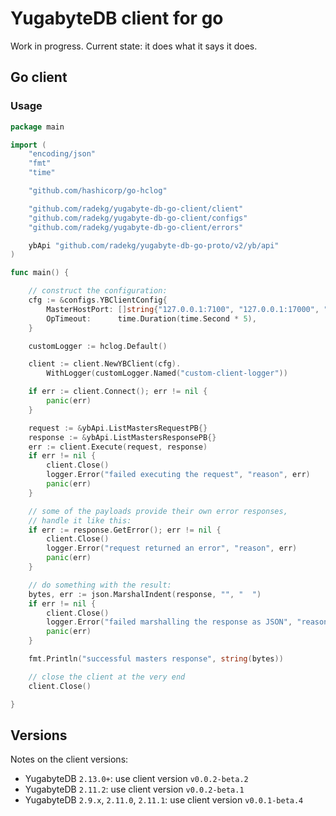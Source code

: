 # YugabyteDB client for go

Work in progress. Current state: it does what it says it does.

## Go client

### Usage

```go
package main

import (
    "encoding/json"
    "fmt"
    "time"

    "github.com/hashicorp/go-hclog"

    "github.com/radekg/yugabyte-db-go-client/client"
    "github.com/radekg/yugabyte-db-go-client/configs"
    "github.com/radekg/yugabyte-db-go-client/errors"

    ybApi "github.com/radekg/yugabyte-db-go-proto/v2/yb/api"
)

func main() {

    // construct the configuration:
    cfg := &configs.YBClientConfig{
        MasterHostPort: []string{"127.0.0.1:7100", "127.0.0.1:17000", "127.0.0.1:27000"},
        OpTimeout:      time.Duration(time.Second * 5),
    }

    customLogger := hclog.Default()

    client := client.NewYBClient(cfg).
        WithLogger(customLogger.Named("custom-client-logger"))

    if err := client.Connect(); err != nil {
        panic(err)
    }

    request := &ybApi.ListMastersRequestPB{}
    response := &ybApi.ListMastersResponsePB{}
    err := client.Execute(request, response)
    if err != nil {
        client.Close()
        logger.Error("failed executing the request", "reason", err)
        panic(err)
    }

    // some of the payloads provide their own error responses,
    // handle it like this:
    if err := response.GetError(); err != nil {
        client.Close()
        logger.Error("request returned an error", "reason", err)
        panic(err)
    }

    // do something with the result:
    bytes, err := json.MarshalIndent(response, "", "  ")
    if err != nil {
        client.Close()
        logger.Error("failed marshalling the response as JSON", "reason", err)
        panic(err)
    }

    fmt.Println("successful masters response", string(bytes))

    // close the client at the very end
    client.Close()

}
```

## Versions

Notes on the client versions:

- YugabyteDB `2.13.0+`: use client version `v0.0.2-beta.2`
- YugabyteDB `2.11.2`: use client version `v0.0.2-beta.1`
- YugabyteDB `2.9.x`, `2.11.0`, `2.11.1`: use client version `v0.0.1-beta.4`
